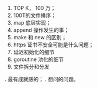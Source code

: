 1. TOP K， 100 万；
2. 100T的文件排序；
3. map 底层实现；
4. append 操作发生的事；
5. make 和 new 的区别；
7. https 证书不安全可能是什么问题；
8. 延迟初始化的细节
9. goroutine 池化的细节
10. 文件拆分和分发

. 最有成就感的；
. 想问的问题。
